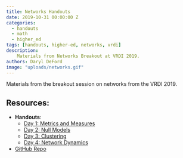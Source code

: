 ```yaml
---
title: Networks Handouts
date: 2019-10-31 00:00:00 Z
categories:
  - handouts
  - math
  - higher_ed
tags: [handouts, higher-ed, networks, vrdi]
description:
    Materials from Networks Breakout at VRDI 2019.
authors: Daryl DeFord
image: "uploads/networks.gif"
---
```


Materials from the breakout session on networks from the VRDI 2019.

## Resources:
* **Handouts**:
    * [Day 1: Metrics and Measures](https://sites.tufts.edu/vrdi/files/2019/06/Networks-Day-1.pdf)
    * [Day 2: Null Models](https://sites.tufts.edu/vrdi/files/2019/06/Networks_Breakout2.pdf)
    * [Day 3: Clustering](https://sites.tufts.edu/vrdi/files/2019/06/Networks_Day3.pdf)
    * [Day 4: Network Dynamics](https://github.com/vrdi/Networks-Breakout/blob/master/Day4/Day4_guide.pdf)
* [GitHub Repo](https://github.com/vrdi/Networks-Breakout)
